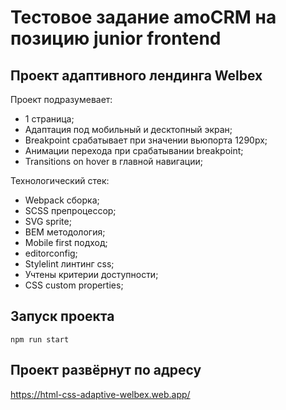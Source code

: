 # Тестовое задание amoCRM на позицию junior frontend

## Проект адаптивного лендинга Welbex

Проект подразумевает:
- 1 страница;
- Адаптация под мобильный и десктопный экран;
- Breakpoint срабатывает при значении вьюпорта 1290px;
- Анимации перехода при срабатывании breakpoint;
- Transitions on hover в главной навигации;

Технологический стек:
- Webpack сборка;
- SCSS препроцессор;
- SVG sprite;
- BEM методология;
- Mobile first подход;
- editorconfig;
- Stylelint линтинг css;
- Учтены критерии доступности;
- CSS custom properties;

## Запуск проекта
```
npm run start
```

## Проект развёрнут по адресу
https://html-css-adaptive-welbex.web.app/

